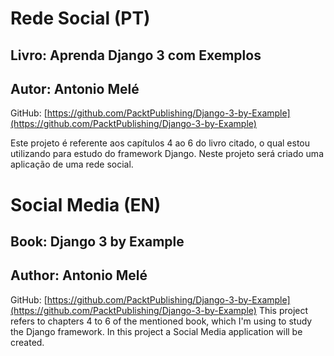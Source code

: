 # Rede Social (PT)
## Livro: Aprenda Django 3 com Exemplos
## Autor: Antonio Melé
GitHub: [https://github.com/PacktPublishing/Django-3-by-Example](https://github.com/PacktPublishing/Django-3-by-Example)

Este projeto é referente aos capítulos 4 ao 6 do livro citado, o qual estou utilizando para estudo do framework Django. Neste projeto será criado uma aplicação de uma rede social.

# Social Media (EN)
## Book: Django 3 by Example
## Author: Antonio Melé
GitHub: [https://github.com/PacktPublishing/Django-3-by-Example](https://github.com/PacktPublishing/Django-3-by-Example)
This project refers to chapters 4 to 6 of the mentioned book, which I'm using to study the Django framework. In this project a Social Media application will be created.
